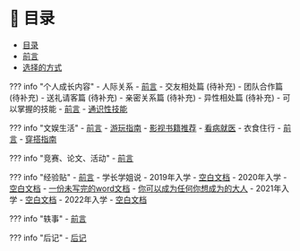 # 📖 目录
- [目录](index.md)
- [前言](前言.md)
- [选择的方式](测试说明.md)


??? info "个人成长内容"
    - 人际关系
        - [前言](个人成长内容/人际关系/index.md)
        - 交友相处篇 (待补充)
        - 团队合作篇 (待补充)
        - 送礼请客篇 (待补充)
        - 亲密关系篇 (待补充)
        - 异性相处篇 (待补充)
    - 可以掌握的技能
        - [前言](个人成长内容/可以掌握的技能/index.md)
        - [通识性技能](个人成长内容/可以掌握的技能/通识性技能.md)


??? info "文娱生活"
    - [前言](文娱生活/index.md)
    - [游玩指南](文娱生活/游玩指南.md)
    - [影视书籍推荐](文娱生活/影视书籍推荐.md)
    - [看病就医](文娱生活/看病就医篇.md)
    - 衣食住行
        - [前言](文娱生活/衣食住行篇/index.md)
        - [穿搭指南](文娱生活/衣食住行篇/穿搭指南.md)

??? info "竞赛、论文、活动"
    - [前言](竞赛、论文、活动/index.md)

??? info "经验贴"
    - [前言](经验贴/收集说明.md)
    - 学长学姐说
        - 2019年入学
            - [空白文档](经验贴/学长学姐说/2019年入学/空白文档.md)
        - 2020年入学
            - [空白文档](经验贴/学长学姐说/2020年入学/空白文档.md)
            - [一份未写完的word文档](经验贴/学长学姐说/2020年入学/乱言.md)
            - [你可以成为任何你想成为的大人](经验贴/学长学姐说/2020年入学/做你想做.md)
        - 2021年入学
            - [空白文档](经验贴/学长学姐说/2021年入学/空白文档.md)
        - 2022年入学
            - [空白文档](经验贴/学长学姐说/2022年入学/空白文档.md)

??? info "轶事"
      - [前言](轶事/index.md)

??? info "后记"
    - [后记](后记.md)
